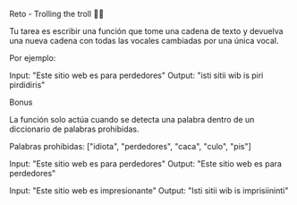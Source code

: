 Reto - Trolling the troll 👨‍💻

Tu tarea es escribir una función que tome una cadena de texto y devuelva una nueva cadena con todas las vocales cambiadas por una única vocal.

Por ejemplo:

Input: "Este sitio web es para perdedores"
Output: "isti sitii wib is piri pirdidiris"

Bonus

La función solo actúa cuando se detecta una palabra dentro de un diccionario de palabras prohibidas.

Palabras prohibidas: ["idiota", "perdedores", "caca", "culo", "pis"]

Input: "Este sitio web es para perdedores"
Output: "Este sitio web es para perdedores"

Input: "Este sitio web es impresionante"
Output: "Isti sitii wib is imprisiininti"
